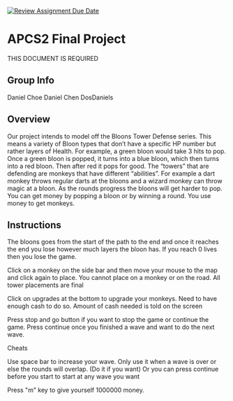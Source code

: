 [![Review Assignment Due Date](https://classroom.github.com/assets/deadline-readme-button-24ddc0f5d75046c5622901739e7c5dd533143b0c8e959d652212380cedb1ea36.svg)](https://classroom.github.com/a/syDSSnTt)
# APCS2 Final Project
THIS DOCUMENT IS REQUIRED
## Group Info
Daniel Choe
Daniel Chen
DosDaniels
## Overview
Our project intends to model off the Bloons Tower Defense series. This means a variety of Bloon types that don’t have a specific HP number but rather layers of Health. For example, a green bloon would take 3 hits to pop. Once a green bloon is popped, it turns into a blue bloon, which then turns into a red bloon. Then after red it pops for good. The “towers” that are defending are monkeys that have different “abilities”. For example a dart monkey throws regular darts at the bloons and a wizard monkey can throw magic at a bloon. As the rounds progress the bloons will get harder to pop. You can get money by popping a bloon or by winning a round. You use money to get monkeys.
## Instructions

The bloons goes from the start of the path to the end and once it reaches the end you lose however much layers the bloon has.
If you reach 0 lives then you lose the game.

Click on a monkey on the side bar and then move your mouse to the map and click again to place.
You cannot place on a monkey or on the road. All tower placements are final

Click on upgrades at the bottom to upgrade your monkeys. Need to have enough cash to do so.
Amount of cash needed is told on the screen

Press stop and go button if you want to stop the game or continue the game.
Press continue once you finished a wave and want to do the next wave.


Cheats

Use space bar to increase your wave. Only use it when a wave is over or else the rounds will overlap. (Do it if you want)
Or you can press continue before you start to start at any wave you want

Press "m" key to give yourself 1000000 money.